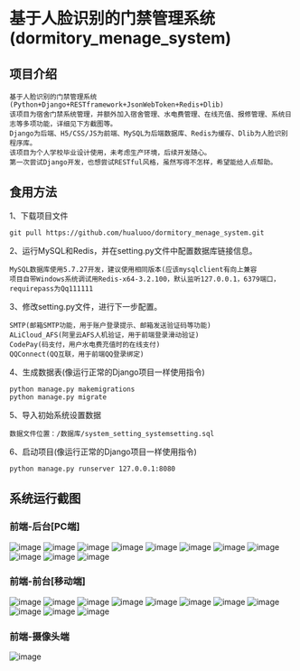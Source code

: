 # 基于人脸识别的门禁管理系统(dormitory_menage_system)
## 项目介绍
    基于人脸识别的门禁管理系统(Python+Django+RESTframework+JsonWebToken+Redis+Dlib)
    该项目为宿舍门禁系统管理，并额外加入宿舍管理、水电费管理、在线充值、报修管理、系统日志等多项功能，详细见下方截图等。
    Django为后端、H5/CSS/JS为前端、MySQL为后端数据库、Redis为缓存、Dlib为人脸识别程序库。
    该项目为个人学校毕业设计使用，未考虑生产环境，后续开发随心。
    第一次尝试Django开发，也想尝试RESTful风格，虽然写得不怎样，希望能给人点帮助。

## 食用方法
1、下载项目文件
```
git pull https://github.com/hualuoo/dormitory_menage_system.git
```
2、运行MySQL和Redis，并在setting.py文件中配置数据库链接信息。
```
MySQL数据库使用5.7.27开发，建议使用相同版本(应该mysqlclient有向上兼容
项目自带Windows系统调试用Redis-x64-3.2.100，默认监听127.0.0.1，6379端口，requirepass为Qq111111
```
3、修改setting.py文件，进行下一步配置。
```
SMTP(邮箱SMTP功能，用于账户登录提示、邮箱发送验证码等功能)
ALiCloud_AFS(阿里云AFS人机验证，用于前端登录滑动验证)
CodePay(码支付，用户水电费充值时的在线支付)
QQConnect(QQ互联，用于前端QQ登录绑定)
```
4、生成数据表(像运行正常的Django项目一样使用指令)
```
python manage.py makemigrations
python manage.py migrate
```
5、导入初始系统设置数据
```
数据文件位置：/数据库/system_setting_systemsetting.sql
```
6、启动项目(像运行正常的Django项目一样使用指令)
```
python manage.py runserver 127.0.0.1:8080
```
## 系统运行截图
### 前端-后台[PC端]
![image](https://github.com/hualuoo/dormitory_menage_system/blob/master/%E6%88%AA%E5%9B%BE/PC%E7%AB%AF/%E7%81%AB%E7%8B%90%E6%88%AA%E5%9B%BE_2020-04-29T11-54-09.537Z.png)
![image](https://github.com/hualuoo/dormitory_menage_system/blob/master/%E6%88%AA%E5%9B%BE/PC%E7%AB%AF/%E7%81%AB%E7%8B%90%E6%88%AA%E5%9B%BE_2020-04-29T11-55-26.348Z.png)
![image](https://github.com/hualuoo/dormitory_menage_system/blob/master/%E6%88%AA%E5%9B%BE/PC%E7%AB%AF/%E7%81%AB%E7%8B%90%E6%88%AA%E5%9B%BE_2020-04-29T11-55-42.322Z.png)
![image](https://github.com/hualuoo/dormitory_menage_system/blob/master/%E6%88%AA%E5%9B%BE/PC%E7%AB%AF/%E7%81%AB%E7%8B%90%E6%88%AA%E5%9B%BE_2020-04-29T11-56-15.175Z.png)
![image](https://github.com/hualuoo/dormitory_menage_system/blob/master/%E6%88%AA%E5%9B%BE/PC%E7%AB%AF/%E7%81%AB%E7%8B%90%E6%88%AA%E5%9B%BE_2020-04-29T11-56-51.027Z.png)
![image](https://github.com/hualuoo/dormitory_menage_system/blob/master/%E6%88%AA%E5%9B%BE/PC%E7%AB%AF/%E7%81%AB%E7%8B%90%E6%88%AA%E5%9B%BE_2020-04-29T11-57-33.868Z.png)
![image](https://github.com/hualuoo/dormitory_menage_system/blob/master/%E6%88%AA%E5%9B%BE/PC%E7%AB%AF/%E7%81%AB%E7%8B%90%E6%88%AA%E5%9B%BE_2020-04-29T11-57-58.470Z.png)
![image](https://github.com/hualuoo/dormitory_menage_system/blob/master/%E6%88%AA%E5%9B%BE/PC%E7%AB%AF/%E7%81%AB%E7%8B%90%E6%88%AA%E5%9B%BE_2020-04-29T11-58-10.981Z.png)
![image](https://github.com/hualuoo/dormitory_menage_system/blob/master/%E6%88%AA%E5%9B%BE/PC%E7%AB%AF/%E7%81%AB%E7%8B%90%E6%88%AA%E5%9B%BE_2020-04-29T11-59-38.666Z.png)
![image](https://github.com/hualuoo/dormitory_menage_system/blob/master/%E6%88%AA%E5%9B%BE/PC%E7%AB%AF/%E7%81%AB%E7%8B%90%E6%88%AA%E5%9B%BE_2020-04-29T12-00-20.094Z.png)
![image](https://github.com/hualuoo/dormitory_menage_system/blob/master/%E6%88%AA%E5%9B%BE/PC%E7%AB%AF/%E7%81%AB%E7%8B%90%E6%88%AA%E5%9B%BE_2020-04-29T12-00-43.993Z.png)

### 前端-前台[移动端]
![image](https://github.com/hualuoo/dormitory_menage_system/blob/master/%E6%88%AA%E5%9B%BE/%E7%A7%BB%E5%8A%A8%E7%AB%AF/Screenshot_2020-04-29-20-30-01-638_io.dcloud.HBui.jpg)
![image](https://github.com/hualuoo/dormitory_menage_system/blob/master/%E6%88%AA%E5%9B%BE/%E7%A7%BB%E5%8A%A8%E7%AB%AF/Screenshot_2020-04-29-20-30-12-405_io.dcloud.HBui.jpg)
![image](https://github.com/hualuoo/dormitory_menage_system/blob/master/%E6%88%AA%E5%9B%BE/%E7%A7%BB%E5%8A%A8%E7%AB%AF/Screenshot_2020-04-29-20-30-21-847_io.dcloud.HBui.jpg)
![image](https://github.com/hualuoo/dormitory_menage_system/blob/master/%E6%88%AA%E5%9B%BE/%E7%A7%BB%E5%8A%A8%E7%AB%AF/Screenshot_2020-04-29-20-30-29-191_io.dcloud.HBui.jpg)
![image](https://github.com/hualuoo/dormitory_menage_system/blob/master/%E6%88%AA%E5%9B%BE/%E7%A7%BB%E5%8A%A8%E7%AB%AF/Screenshot_2020-04-29-20-30-34-866_io.dcloud.HBui.jpg)
![image](https://github.com/hualuoo/dormitory_menage_system/blob/master/%E6%88%AA%E5%9B%BE/%E7%A7%BB%E5%8A%A8%E7%AB%AF/Screenshot_2020-04-29-20-30-42-950_io.dcloud.HBui.jpg)
![image](https://github.com/hualuoo/dormitory_menage_system/blob/master/%E6%88%AA%E5%9B%BE/%E7%A7%BB%E5%8A%A8%E7%AB%AF/Screenshot_2020-04-29-20-30-46-274_io.dcloud.HBui.jpg)
![image](https://github.com/hualuoo/dormitory_menage_system/blob/master/%E6%88%AA%E5%9B%BE/%E7%A7%BB%E5%8A%A8%E7%AB%AF/Screenshot_2020-04-29-20-30-51-237_io.dcloud.HBui.jpg)
![image](https://github.com/hualuoo/dormitory_menage_system/blob/master/%E6%88%AA%E5%9B%BE/%E7%A7%BB%E5%8A%A8%E7%AB%AF/Screenshot_2020-04-29-20-30-54-956_io.dcloud.HBui.jpg)
![image](https://github.com/hualuoo/dormitory_menage_system/blob/master/%E6%88%AA%E5%9B%BE/%E7%A7%BB%E5%8A%A8%E7%AB%AF/Screenshot_2020-04-29-20-31-01-869_io.dcloud.HBui.jpg)
![image](https://github.com/hualuoo/dormitory_menage_system/blob/master/%E6%88%AA%E5%9B%BE/%E7%A7%BB%E5%8A%A8%E7%AB%AF/Screenshot_2020-04-29-20-31-06-044_io.dcloud.HBui.jpg)

### 前端-摄像头端
![image](https://github.com/hualuoo/dormitory_menage_system/blob/master/%E6%88%AA%E5%9B%BE/%E6%91%84%E5%83%8F%E5%A4%B4%E7%AB%AF/QQ%E6%88%AA%E5%9B%BE20200429203323.jpg)
